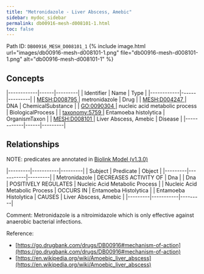 ```yaml
---
title: "Metronidazole - Liver Abscess, Amebic"
sidebar: mydoc_sidebar
permalink: db00916-mesh-d008101-1.html
toc: false 
---
```



Path ID: `DB00916_MESH_D008101_1`
{% include image.html url="images/db00916-mesh-d008101-1.png" file="db00916-mesh-d008101-1.png" alt="db00916-mesh-d008101-1" %}

## Concepts

|------------|------|---------|
| Identifier | Name | Type    |
|------------|------|---------|
| <a href="https://identifiers.org/MESH:D008795">MESH:D008795 </a> | metronidazole | Drug |
| <a href="https://identifiers.org/MESH:D004247">MESH:D004247 </a> | DNA | ChemicalSubstance |
| <a href="https://identifiers.org/GO:0090304">GO:0090304 </a> | nucleic acid metabolic process | BiologicalProcess |
| <a href="https://identifiers.org/taxonomy:5759">taxonomy:5759 </a> | Entamoeba histolytica | OrganismTaxon |
| <a href="https://identifiers.org/MESH:D008101">MESH:D008101 </a> | Liver Abscess, Amebic | Disease |
|------------|------|---------|

## Relationships


NOTE: predicates are annotated in <a href="https://github.com/biolink/biolink-model/releases/tag/v1.3.0">Biolink Model (v1.3.0)</a>

|---------|-----------|---------|
| Subject | Predicate | Object  |
|---------|-----------|---------|
| Metronidazole | DECREASES ACTIVITY OF | Dna |
| Dna | POSITIVELY REGULATES | Nucleic Acid Metabolic Process |
| Nucleic Acid Metabolic Process | OCCURS IN | Entamoeba Histolytica |
| Entamoeba Histolytica | CAUSES | Liver Abscess, Amebic |
|---------|-----------|---------|

Comment: Metronidazole is a nitroimidazole which is only effective against anaerobic bacterial infections.

Reference: 
  - [https://go.drugbank.com/drugs/DB00916#mechanism-of-action](https://go.drugbank.com/drugs/DB00916#mechanism-of-action)
  - [https://en.wikipedia.org/wiki/Amoebic_liver_abscess](https://en.wikipedia.org/wiki/Amoebic_liver_abscess)
